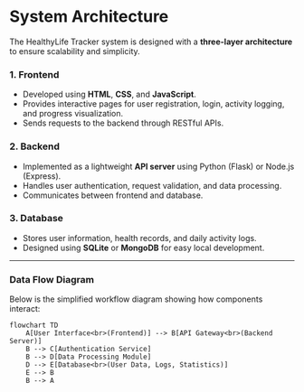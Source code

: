# System Architecture

The HealthyLife Tracker system is designed with a **three-layer architecture** to ensure scalability and simplicity.

### 1. **Frontend**
- Developed using **HTML**, **CSS**, and **JavaScript**.
- Provides interactive pages for user registration, login, activity logging, and progress visualization.
- Sends requests to the backend through RESTful APIs.

### 2. **Backend**
- Implemented as a lightweight **API server** using Python (Flask) or Node.js (Express).
- Handles user authentication, request validation, and data processing.
- Communicates between frontend and database.

### 3. **Database**
- Stores user information, health records, and daily activity logs.
- Designed using **SQLite** or **MongoDB** for easy local development.

---

###  Data Flow Diagram

Below is the simplified workflow diagram showing how components interact:

```mermaid
flowchart TD
    A[User Interface<br>(Frontend)] --> B[API Gateway<br>(Backend Server)]
    B --> C[Authentication Service]
    B --> D[Data Processing Module]
    D --> E[Database<br>(User Data, Logs, Statistics)]
    E --> B
    B --> A
